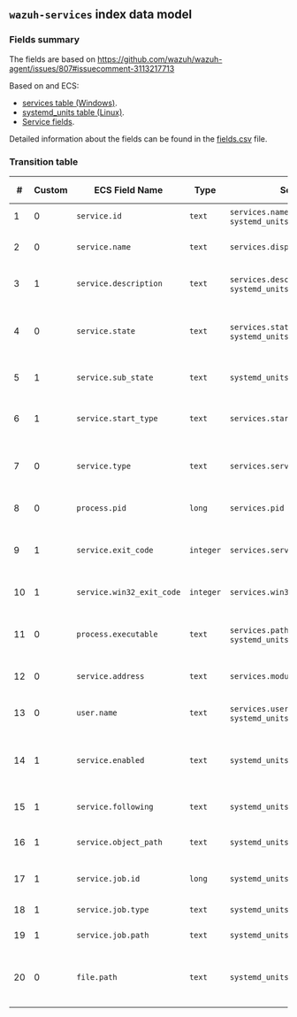 ## `wazuh-services` index data model

### Fields summary

The fields are based on https://github.com/wazuh/wazuh-agent/issues/807#issuecomment-3113217713

Based on  and ECS:

- [services table (Windows)](https://osquery.io/schema/5.16.0/#services).
- [systemd_units table (Linux)](https://osquery.io/schema/5.16.0/#systemd_units).
- [Service fields](https://www.elastic.co/docs/reference/ecs/ecs-service).

Detailed information about the fields can be found in the [fields.csv](fields.csv) file.

### Transition table

| #   | Custom | ECS Field Name            | Type      | Source                                               | OS Availability | Description                                              |
| --- | ------ | ------------------------- | --------- | ---------------------------------------------------- | --------------- | -------------------------------------------------------- |
| 1   | 0      | `service.id`              | `text`    | `services.name` / `systemd_units.id`                 | Windows / Linux | Service or unit name                                     |
| 2   | 0      | `service.name`            | `text`    | `services.display_name`                              | Windows         | Display name of the service                              |
| 3   | 1      | `service.description`     | `text`    | `services.description` / `systemd_units.description` | Windows / Linux | Description of the service/unit                          |
| 4   | 0      | `service.state`           | `text`    | `services.status` / `systemd_units.active_state`     | Windows / Linux | Current state: `RUNNING`, `STOPPED`, `active`, etc.      |
| 5   | 1      | `service.sub_state`       | `text`    | `systemd_units.sub_state`                            | Linux           | Low-level `systemd` substate                             |
| 6   | 1      | `service.start_type`      | `text`    | `services.start_type`                                | Windows         | Start type: `AUTO_START`, `DEMAND_START`, etc.           |
| 7   | 0      | `service.type`            | `text`    | `services.service_type`                              | Windows         | Type of service: `OWN_PROCESS`, etc.                     |
| 8   | 0      | `process.pid`             | `long`    | `services.pid`                                       | Windows         | Process ID of the running service                        |
| 9   | 1      | `service.exit_code`       | `integer` | `services.service_exit_code`                         | Windows         | Service-specific exit code on failure                    |
| 10  | 1      | `service.win32_exit_code` | `integer` | `services.win32_exit_code`                           | Windows         | Win32 exit code on start/stop                            |
| 11  | 0      | `process.executable`      | `text`    | `services.path` / `systemd_units.fragment_path`      | Windows / Linux | Path to the service executable or unit file              |
| 12  | 0      | `service.address`         | `text`    | `services.module_path`                               | Windows         | Path to the service DLL (ServiceDll)                     |
| 13  | 0      | `user.name`               | `text`    | `services.user_account` / `systemd_units.user`       | Windows / Linux | User account running the service                         |
| 14  | 1      | `service.enabled`         | `text`    | `systemd_units.unit_file_state`                      | Linux           | Whether the unit is enabled: `enabled`, `disabled`, etc. |
| 15  | 1      | `service.following`       | `text`    | `systemd_units.following`                            | Linux           | Unit followed by this unit in `systemd`                  |
| 16  | 1      | `service.object_path`     | `text`    | `systemd_units.object_path`                          | Linux           | D-Bus object path of the unit                            |
| 17  | 1      | `service.job.id`          | `long`    | `systemd_units.job_id`                               | Linux           | Job ID for pending operations                            |
| 18  | 1      | `service.job.type`        | `text`    | `systemd_units.job_type`                             | Linux           | Type of systemd job                                      |
| 19  | 1      | `service.job.path`        | `text`    | `systemd_units.job_path`                             | Linux           | Path to job object                                       |
| 20  | 0      | `file.path`               | `text`    | `systemd_units.source_path`                          | Linux           | Path to the generated unit configuration file            |
